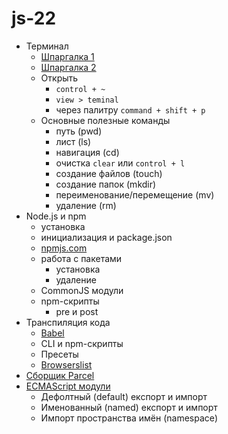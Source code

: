 # js-22

-   Терминал
    -   [Шпаргалка 1](https://tproger.ru/translations/bash-cheatsheet/)
    -   [Шпаргалка 2](https://habr.com/ru/company/ruvds/blog/445270/)
    -   Открыть
        -   `control + ~`
        -   `view > teminal`
        -   через палитру `command + shift + p`
    -   Основные полезные команды
        -   путь (pwd)
        -   лист (ls)
        -   навигация (cd)
        -   очистка `clear` или `control + l`
        -   создание файлов (touch)
        -   создание папок (mkdir)
        -   переименование/перемещение (mv)
        -   удаление (rm)
-   Node.js и npm
    -   установка
    -   инициализация и package.json
    -   [npmjs.com](https://www.npmjs.com/)
    -   работа с пакетами
        -   установка
        -   удаление
    -   CommonJS модули
    -   npm-скрипты
        -   pre и post
-   Транспиляция кода
    -   [Babel](https://babeljs.io/)
    -   CLI и npm-скрипты
    -   Пресеты
    -   [Browserslist](https://github.com/browserslist/browserslist)
-   [Сборщик Parcel](https://parceljs.org/)
-   [ECMAScript модули](https://exploringjs.com/es6/ch_modules.html)
    -   Дефолтный (default) експорт и импорт
    -   Именованный (named) експорт и импорт
    -   Импорт пространства имён (namespace)
